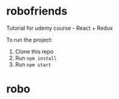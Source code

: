 # robofriends
Tutorial for udemy course - React + Redux

To run the project:

1. Clone this repo
2. Run `npm install`
3. Run `npm start`
# robo
